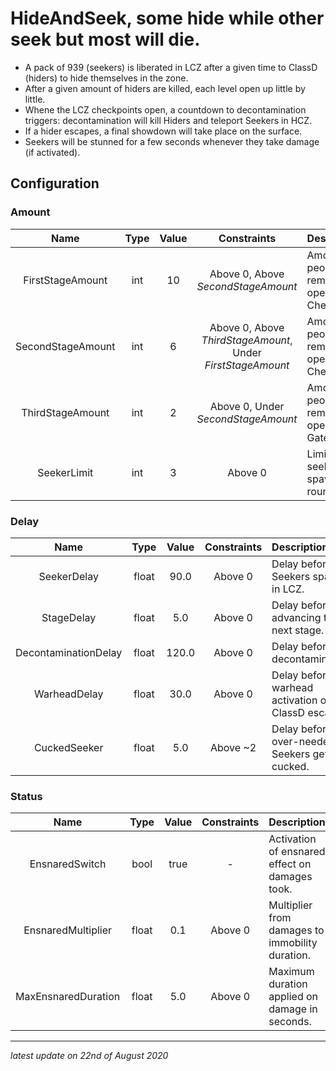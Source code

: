 # HideAndSeek, some hide while other seek but most will die.

* A pack of 939 (seekers) is liberated in LCZ after a given time to ClassD (hiders) to hide themselves in the zone.
* After a given amount of hiders are killed, each level open up little by little.
* Whene the LCZ checkpoints open, a countdown to decontamination triggers: decontamination will kill Hiders and teleport Seekers in HCZ.
* If a hider escapes, a final showdown will take place on the surface.
* Seekers will be stunned for a few seconds whenever they take damage (if activated).

## Configuration

### Amount

Name | Type | Value | Constraints | Description
:---: | :---: | :---: | :---: | :------
FirstStageAmount | int | 10 | Above 0, Above *SecondStageAmount* | Amount of people remaining to open LCZ Checkpoints.
SecondStageAmount | int | 6 | Above 0, Above *ThirdStageAmount*, Under *FirstStageAmount* | Amount of people remaining to open HCZ Checkpoint.
ThirdStageAmount | int | 2 | Above 0, Under *SecondStageAmount* | Amount of people remaining to open EZ Gates.
SeekerLimit | int | 3 | Above 0 | Limit of seekers to spawn on round start.

### Delay

Name | Type | Value | Constraints | Description
:---: | :---: | :---: | :---: | :------
SeekerDelay | float | 90.0 | Above 0 | Delay before Seekers spawn in LCZ.
StageDelay | float | 5.0 | Above 0 | Delay before advancing to next stage.
DecontaminationDelay | float | 120.0 | Above 0 | Delay before decontamination.
WarheadDelay | float | 30.0 | Above 0 | Delay before warhead activation on ClassD escape.
CuckedSeeker | float | 5.0 | Above ~2 | Delay before the over-needed Seekers get cucked.

### Status

Name | Type | Value | Constraints | Description
:---: | :---: | :---: | :---: | :------
EnsnaredSwitch | bool | true | - | Activation of ensnared effect on damages took.
EnsnaredMultiplier | float | 0.1 | Above 0 | Multiplier from damages to immobility duration.
MaxEnsnaredDuration | float | 5.0 | Above 0 | Maximum duration applied on damage in seconds.

---

*latest update on 22nd of August 2020*

